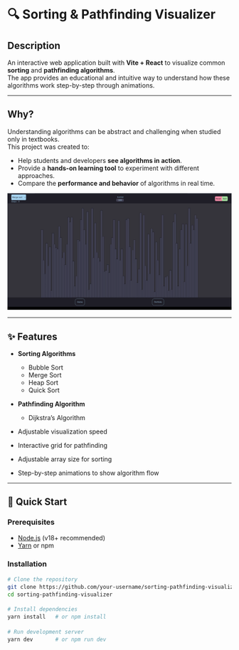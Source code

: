 # 🔍 Sorting & Pathfinding Visualizer

## Description
An interactive web application built with **Vite + React** to visualize common **sorting** and **pathfinding algorithms**.  
The app provides an educational and intuitive way to understand how these algorithms work step-by-step through animations.

---

## Why?
Understanding algorithms can be abstract and challenging when studied only in textbooks.  
This project was created to:
- Help students and developers **see algorithms in action**.  
- Provide a **hands-on learning tool** to experiment with different approaches.  
- Compare the **performance and behavior** of algorithms in real time.

![App Demo](/imgs/output.gif)

---

## ✨ Features
- **Sorting Algorithms**
  - Bubble Sort
  - Merge Sort
  - Heap Sort
  - Quick Sort

- **Pathfinding Algorithm**
  - Dijkstra’s Algorithm

- Adjustable visualization speed  
- Interactive grid for pathfinding  
- Adjustable array size for sorting  
- Step-by-step animations to show algorithm flow  

---

## 🚀 Quick Start

### Prerequisites
- [Node.js](https://nodejs.org/) (v18+ recommended)
- [Yarn](https://yarnpkg.com/) or npm

### Installation
```bash
# Clone the repository
git clone https://github.com/your-username/sorting-pathfinding-visualizer.git
cd sorting-pathfinding-visualizer

# Install dependencies
yarn install   # or npm install

# Run development server
yarn dev       # or npm run dev
